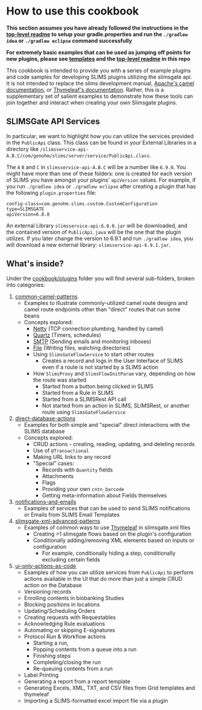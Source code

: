 # How to use this cookbook

**This section assumes you have already followed the instructions in the [top-level readme](../README.md) to setup your gradle.properties
and run the `./gradlew idea` or `./gradlew eclipse` command successfully**

**For extremely basic examples that can be used as jumping off points for new plugins, please see [templates](../templates)
and the [top-level readme](../README.md) in this repo**

This cookbook is intended to provide you with a series of example plugins and code samples for developing SLIMS plugins 
utilizing the slimsgate api. It is not intended to replace the slims development manual, [Apache's camel documentation](https://camel.apache.org/components/4.0.x), 
or [Thymeleaf's documentation](https://www.thymeleaf.org/doc/tutorials/3.1/usingthymeleaf.html). Rather, this is a 
supplementary set of salient examples to demonstrate how these tools can join together and interact when creating your own Slimsgate plugins.

## SLIMSGate API Services

In particular, we want to highlight how you can utilize the services provided in the `PublicApi` class. This class can be found
in your External Libraries in a directory like `/slimsservice-api-A.B.C/com/genohm/slims/server/service/PublicApi.class`. 

The `A` `B` and `C` in `slimsservice-api-A.B.C` will be a number like `6.9.0`. You might have more than one of these folders:
one is created for each version of SLIMS you have amongst your plugins' `apiVersion` values. For example, if you run `./gradlew idea` or `./gradlew eclipse`
after creating a plugin that has the following `plugin.properties` file:

```
config-class=com.genohm.slims.custom.CustomConfiguration
type=SLIMSGATE
apiVersion=6.8.0
```

An external Library `slimsservice-api-6.8.0.jar` will be downloaded, and the contained version of `PublicApi.java` will
be the one that the plugin utilizes. If you later change the version to 6.9.1 and run `./gradlew idea`, you will download a new 
external library: `slimsservice-api-6.9.1.jar`.


## What's inside?

Under the [cookbook/plugins](plugins) folder you will find several sub-folders, broken into categories:

1. [common-camel-patterns](plugins/common-camel-patterns)
   * Examples to illustrate commonly-utilized camel route designs and camel route endpoints other than "direct" routes that run some beans
   * Concepts explored:
     * [Netty](https://camel.apache.org/components/4.0.x/netty-component.html) (TCP connection plumbing, handled by camel)
     * [Quartz](https://camel.apache.org/components/4.0.x/quartz-component.html) (Timers, schedules)
     * [SMTP](https://camel.apache.org/components/4.0.x/mail-component.html) (Sending emails and monitoring inboxes)
     * [File](https://camel.apache.org/components/4.0.x/file-component.html) (Writing files, watching directories)
     * Using `SlimsGateFlowService` to start other routes
       * Creates a record and logs in the User Interface of SLIMS even if a route is not started by a SLIMS action
     * How `SlimsProxy` and `SlimsFlowInitParam` vary, depending on how the route was started
       * Started from a button being clicked in SLIMS
       * Started from a Rule in SLIMS
       * Started from a SLIMSRest API call
       * Not started from an action in SLIMS, SLIMSRest, or another route using `SlimsGateFlowService`
2. [direct-database-actions](plugins/direct-database-actions)
   * Examples for both simple and "special" direct interactions with the SLIMS database
   * Concepts explored:
     * CRUD actions - creating, reading, updating, and deleting records
     * Use of `@Transactional`
     * Making URL links to any record
     * "Special" cases:
       * Records with `Quantity` fields
       * Attachments
       * Flags
       * Providing your own `cntn_barcode`
       * Getting meta-information about Fields themselves
3. [notifications-and-emails](plugins/notifications-and-emails)
   * Examples of services that can be used to send SLIMS notifications or Emails from SLIMS Email Templates
4. [slimsgate-xml-advanced-patterns](plugins/slimsgate-xml-advanced-patterns)
   * Examples of common ways to use [Thymeleaf](https://www.thymeleaf.org/doc/tutorials/3.1/usingthymeleaf.html) in slimsgate.xml files
     * Creating >1 slimsgate flows based on the plugin's configuration
     * Conditionally adding/removing XML elements based on inputs or configuration
       * For example, conditionally hiding a step, conditionally excluding certain fields
4. [ui-only-actions-as-code](plugins/ui-only-actions-as-code)
   * Examples of how you can utilize services from `PublicApi` to perform actions available in the UI that do more than just
        a simple CRUD action on the Database
   * Versioning records
   * Enrolling contents in biobanking Studies
   * Blocking positions in locations
   * Updating/Scheduling Orders
   * Creating requests with Requestables
   * Acknowledging Rule evaluations
   * Automating or skipping E-signatures
   * Protocol Run & Workflow actions
     * Starting a run, 
     * Popping contents from a queue into a run
     * Finishing steps
     * Completing/closing the run
     * Re-queuing contents from a run
   * Label Printing
   * Generating a report from a report template
   * Generating Excels, XML, TXT, and CSV files from Grid templates and thymeleaf
   * Importing a SLIMS-formatted excel import file via a plugin
